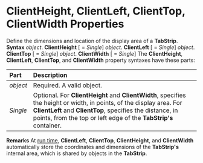 
# ClientHeight, ClientLeft, ClientTop, ClientWidth Properties



Define the dimensions and location of the display area of a  **TabStrip**.
 **Syntax**
 _object_. **ClientHeight** [ = _Single_]
 _object_. **ClientLeft** [ = _Single_]
 _object_. **ClientTop** [ = _Single_]
 _object_. **ClientWidth** [ = _Single_]
The  **ClientHeight**,  **ClientLeft**,  **ClientTop**, and  **ClientWidth** property syntaxes have these parts:


|**Part**|**Description**|
|:-----|:-----|
| _object_|Required. A valid object.|
| _Single_|Optional. For  **ClientHeight** and **ClientWidth**, specifies the height or width, in points, of the display area. For  **ClientLeft** and **ClientTop**, specifies the distance, in points, from the top or left edge of the  **TabStrip's** container.|
 **Remarks**
At  [run time](b8bdf64f-5920-1ae9-16d0-b26d09524a30.md),  **ClientLeft**,  **ClientTop**,  **ClientHeight**, and  **ClientWidth** automatically store the coordinates and dimensions of the **TabStrip's** internal area, which is shared by objects in the **TabStrip**.
